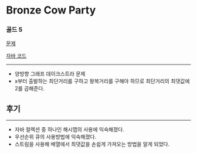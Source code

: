 # Bronze Cow Party 

### 골드 5
[문제](https://www.acmicpc.net/problem/6248)

[자바 코드](https://github.com/SeongUk52/java-coding-test/blob/26683deefadac9d33e59575c17f694f5dc056cfe/src/%EB%8D%B0%EC%9D%B4%ED%81%AC%EC%8A%A4%ED%8A%B8%EB%9D%BC/BJ6248/Main.java)

---

- 양방향 그래프 데이크스트라 문제
- x부터 출발하는 최단거리를 구하고 왕복거리를 구해야 하므로 최단거리의 최댓값에 2를 곱해준다.




## 후기

---

- 자바 컬렉션 중 하나인 해시맵의 사용에 익숙해졌다.
- 우선순위 큐의 사용방법에 익숙해졌다.
- 스트림을 사용해 배열에서 최댓값을 손쉽게 가져오는 방법을 알게 되었다.